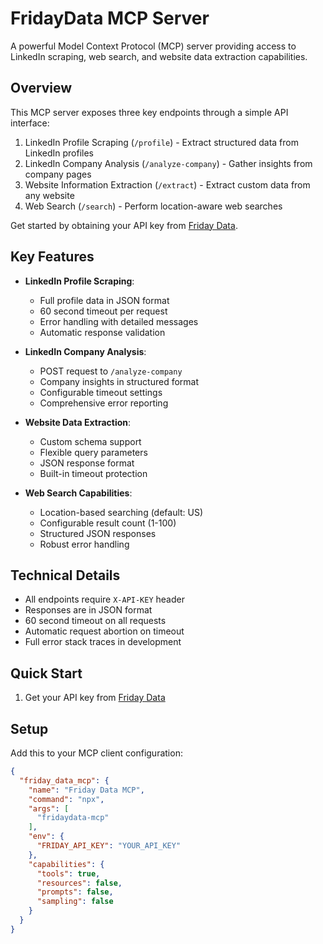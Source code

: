 # FridayData MCP Server

A powerful Model Context Protocol (MCP) server providing access to LinkedIn scraping, web search, and website data extraction capabilities.

## Overview

This MCP server exposes three key endpoints through a simple API interface:

1. LinkedIn Profile Scraping (`/profile`) - Extract structured data from LinkedIn profiles
2. LinkedIn Company Analysis (`/analyze-company`) - Gather insights from company pages
3. Website Information Extraction (`/extract`) - Extract custom data from any website
4. Web Search (`/search`) - Perform location-aware web searches

Get started by obtaining your API key from [Friday Data](https://fridaydata.tech).

## Key Features

- **LinkedIn Profile Scraping**:
  - Full profile data in JSON format
  - 60 second timeout per request
  - Error handling with detailed messages
  - Automatic response validation

- **LinkedIn Company Analysis**:
  - POST request to `/analyze-company`
  - Company insights in structured format
  - Configurable timeout settings
  - Comprehensive error reporting

- **Website Data Extraction**:
  - Custom schema support
  - Flexible query parameters
  - JSON response format
  - Built-in timeout protection

- **Web Search Capabilities**:
  - Location-based searching (default: US)
  - Configurable result count (1-100)
  - Structured JSON responses
  - Robust error handling

## Technical Details

- All endpoints require `X-API-KEY` header
- Responses are in JSON format
- 60 second timeout on all requests
- Automatic request abortion on timeout
- Full error stack traces in development

## Quick Start

1. Get your API key from [Friday Data](https://fridaydata.tech)

## Setup

Add this to your MCP client configuration:

```json
{
  "friday_data_mcp": {
    "name": "Friday Data MCP",
    "command": "npx",
    "args": [
      "fridaydata-mcp"
    ],
    "env": {
      "FRIDAY_API_KEY": "YOUR_API_KEY"
    },
    "capabilities": {
      "tools": true,
      "resources": false,
      "prompts": false,
      "sampling": false
    }
  }
}